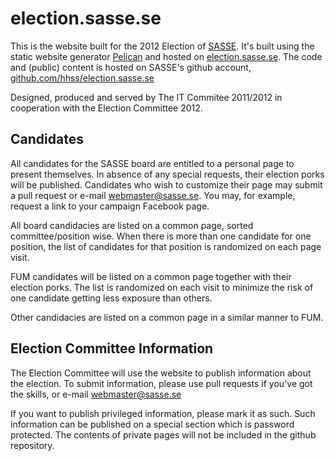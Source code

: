 election.sasse.se
=================

This is the website built for the 2012 Election of [SASSE](www.sasse.se). It's built using the static website generator [Pelican](http://docs.getpelican.com/en/3.0/) and hosted on [election.sasse.se](http://election.sasse.se). The code and (public) content is hosted on SASSE's github account, [github.com/hhss/election.sasse.se](http://election.sasse.se/hhss/election.sasse.se)

Designed, produced and served by The IT Commitee 2011/2012 in cooperation with the Election Committee 2012.


Candidates
----------

All candidates for the SASSE board are entitled to a personal page to present themselves. In absence of any special requests, their election porks will be published. Candidates who wish to customize their page may submit a pull request or e-mail [webmaster@sasse.se](mailto:webmaster@sasse.se). You may, for example, request a link to your campaign Facebook page.

All board candidacies are listed on a common page, sorted committee/position wise. When there is more than one candidate for one position, the list of candidates for that position is randomized on each page visit.

FUM candidates will be listed on a common page together with their election porks. The list is randomized on each visit to minimize the risk of one candidate getting less exposure than others.

Other candidacies are listed on a common page in a similar manner to FUM.


Election Committee Information
------------------------------

The Election Committee will use the website to publish information about the election. To submit information, please use pull requests if you've got the skills, or e-mail webmaster@sasse.se

If you want to publish privileged information, please mark it as such. Such information can be published on a special section which is password protected. The contents of private pages will not be included in the github repository.
